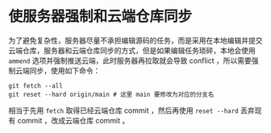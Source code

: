 # 使服务器强制和云端仓库同步

为了避免复杂性，服务器尽量不承担编辑源码的任务，而是采用在本地编辑并提交云端仓库，服务器和云端仓库同步的方式，但是如果编辑任务琐碎，本地会使用 `ammend` 选项并强制推送云端，此时服务器再拉取就会导致 conflict ，所以需要强制云端同步，使用如下命令：

``` shell
git fetch --all
git reset --hard origin/main # 这里 main 要修改为对应的分支名
```

相当于先用 `fetch` 取得已经云端仓库 commit ，然后再使用 `reset --hard` 丢弃现有 commit ，改成云端仓库 commit 。
